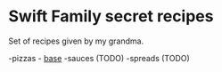 # Swift Family secret recipes

Set of recipes given by my grandma.

-pizzas
    - [base](./pizzas/base.md)
-sauces (TODO)
-spreads (TODO)